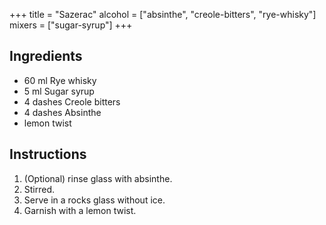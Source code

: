 +++
title = "Sazerac"
alcohol = ["absinthe", "creole-bitters", "rye-whisky"]
mixers = ["sugar-syrup"]
+++

## Ingredients

- 60 ml Rye whisky
- 5 ml Sugar syrup
- 4 dashes Creole bitters
- 4 dashes Absinthe
- lemon twist

## Instructions

1. (Optional) rinse glass with absinthe.
2. Stirred.
3. Serve in a rocks glass without ice.
4. Garnish with a lemon twist.
